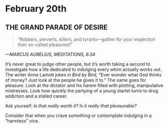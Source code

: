 # February 20th
## THE GRAND PARADE OF DESIRE

> “Robbers, perverts, killers, and tyrants—gather for your inspection their so-called pleasures!”

*—MARCUS AURELIUS, MEDITATIONS, 6.34*

It’s never great to judge other people, but it’s worth taking a second to investigate how a life dedicated to indulging every whim actually works out. The writer Anne Lamott jokes in *Bird by Bird*, “Ever wonder what God thinks of money? Just look at the people he gives it to.” The same goes for pleasure. Look at the dictator and his harem filled with plotting, manipulative mistresses. Look how quickly the partying of a young starlet turns to drug addiction and a stalled career.

Ask yourself: *Is that really worth it? Is it really that pleasurable?*

Consider that when you crave something or contemplate indulging in a “harmless” vice.

